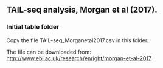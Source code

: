 ## TAIL-seq analysis, Morgan et al (2017).

### Initial table folder

Copy the file TAIL-seq_Morganetal2017.csv in this folder.

The file can be downloaded from: http://www.ebi.ac.uk/research/enright/morgan-et-al-2017

